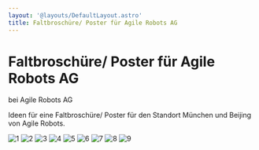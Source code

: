 ```yaml
---
layout: '@layouts/DefaultLayout.astro'
title: Faltbroschüre/ Poster für Agile Robots AG
---
```


# Faltbroschüre/ Poster für Agile Robots AG

bei Agile Robots AG


Ideen für eine Faltbroschüre/ Poster für den Standort München und Beijing von Agile Robots.

![1](@assets/FaltbroschuerePoster/1.jpg)
![2](@assets/FaltbroschuerePoster/2.jpg)
![3](@assets/FaltbroschuerePoster/3.jpg)
![4](@assets/FaltbroschuerePoster/4.jpg)
![5](@assets/FaltbroschuerePoster/5.jpg)
![6](@assets/FaltbroschuerePoster/6.jpg)
![7](@assets/FaltbroschuerePoster/7.jpg)
![8](@assets/FaltbroschuerePoster/8.jpg)
![9](@assets/FaltbroschuerePoster/9.jpg)

